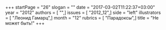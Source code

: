 +++
startPage = "26"
slogan = ""
date = "2017-03-02T11:22:37+03:00"
year = "2012"
authors = [ "",]
issues = [ "2012_12",]
side = "left"
illustrators = [ "Леонид Гамарц",]
month = "12"
rubrics = [ "Парадоксы",]
title = "Не может быть!"
+++
